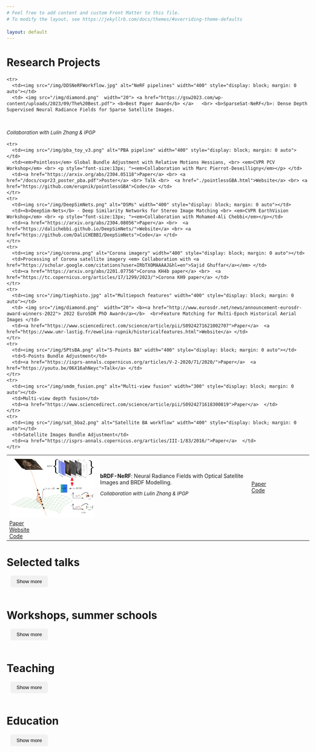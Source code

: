 ```yaml
---
# Feel free to add content and custom Front Matter to this file.
# To modify the layout, see https://jekyllrb.com/docs/themes/#overriding-theme-defaults

layout: default
---
```




# Research Projects

<table>
  <colgroup>
    <col span="1" style="width: 30%;">
    <col span="1" style="width: 50%;">
    <col span="1" style="width: 30%;">
  </colgroup>
  <thead style="display: none;">
    <tr>
      <th>Project</th>
      <th>Figure</th>
      <th>Link to Paper</th>
    </tr>
  </thead> 

  <tbody>
    <tr>
      <td><img src="/img/brdf-teaser-new.jpg" alt="BRDF-NeRF" width="400" style="display: block; margin: 0 auto"></td>
      <td> <b>bRDF-NeRF</b>: Neural Radiance Fields with Optical Satellite Images and BRDF Modelling.
 <br> <p style="font-size:13px; "><em>Collaboration with Lulin Zhang & IPGP</em></p> </td>
      <td><a href="https://arxiv.org/abs/2409.12014">Paper</a> <br> <a href="https://github.com/LulinZhang/BRDF-NeRF">Code</a> </td>
    </tr>

    <tr>
      <td><img src="/img/DDSNeRFWorkflow.jpg" alt="NeRF pipelines" width="400" style="display: block; margin: 0 auto"></td>
      <td> <img src="/img/diamond.png"  width="20"> <a href="https://gsw2023.com/wp-content/uploads/2023/09/The%20Best.pdf"> <b>Best Paper Award</b> </a>   <br> <b>SparseSat-NeRF</b>: Dense Depth Supervised Neural Radiance Fields for Sparse Satellite Images. 
 <br> <p style="font-size:13px; "><em>Collaboration with Lulin Zhang & IPGP</em></p> </td>
      <td><a href="https://arxiv.org/abs/2309.00277">Paper</a> <br> <a href="./SparseSatNerf.html">Website</a> <br> <a href="https://github.com/LulinZhang/SpS-NeRF">Code</a> </td>
    </tr>

    <tr>
      <td><img src="/img/pba_toy_v3.png" alt="PBA pipeline" width="400" style="display: block; margin: 0 auto"></td>
      <td><em>Pointless</em> Global Bundle Adjustment with Relative Motions Hessians, <br> <em>CVPR PCV Workshop</em> <br> <p style="font-size:13px; "><em>Collaboration with Marc Pierrot-Deseilligny</em></p> </td>
      <td><a href="https://arxiv.org/abs/2304.05118">Paper</a> <br> <a href="/docs/cvpr23_poster_pba.pdf">Poster</a> <br> Talk <br>  <a href="./pointlessGBA.html">Website</a> <br> <a href="https://github.com/erupnik/pointlessGBA">Code</a> </td>
    </tr>
    <tr>
      <td><img src="/img/DeepSimNets.png" alt="DSMs" width="400" style="display: block; margin: 0 auto"></td>
      <td><b>DeepSim-Nets</b> - Deep Similarity Networks for Stereo Image Matching <br> <em>CVPR EarthVision Workshop</em> <br> <p style="font-size:13px; "><em>Collaboration with Mohamed-Ali Chebbi</em></p></td>
      <td><a href="https://arxiv.org/abs/2304.08056">Paper</a> <br>  <a href="https://dalichebbi.github.io/DeepSimNets/">Website</a> <br> <a href="https://github.com/DaliCHEBBI/DeepSimNets">Code</a> </td>
    </tr> 
    <tr>
      <td><img src="/img/corona.png" alt="Corona imagery" width="400" style="display: block; margin: 0 auto"></td>
      <td>Processing of Corona satellite imagery <em> Collaboration with <a href="https://scholar.google.com/citations?user=IRbTXOMAAAAJ&hl=en">Sajid Ghuffar</a></em> </td>
      <td><a href="https://arxiv.org/abs/2201.07756">Corona KH4b paper</a> <br>  <a href="https://tc.copernicus.org/articles/17/1299/2023/">Corona KH9 paper</a> </td>
    </tr>
    <tr>
      <td><img src="/img/tiephisto.jpg" alt="Multiepoch features" width="400" style="display: block; margin: 0 auto"></td>
      <td> <img src="/img/diamond.png"  width="20"> <b><a href="http://www.eurosdr.net/news/announcement-eurosdr-award-winners-2022"> 2022 EuroSDR PhD Award</a></b>  <br>Feature Matching for Multi-Epoch Historical Aerial Images </td>
      <td><a href="https://www.sciencedirect.com/science/article/pii/S0924271621002707">Paper</a>  <a href="https://www.umr-lastig.fr/ewelina-rupnik/historicalfeatures.html">Website</a> </td>
    </tr>
    <tr>
      <td><img src="/img/5PtsBA.png" alt="5-Points BA" width="400" style="display: block; margin: 0 auto"></td>
      <td>5-Points Bundle Adjustment</td>
      <td><a href="https://isprs-annals.copernicus.org/articles/V-2-2020/71/2020/">Paper</a>  <a href="https://youtu.be/06X16ahNeyc">Talk</a> </td>
    </tr>
    <tr>
      <td><img src="/img/smdm_fusion.png" alt="Multi-view fusion" width="300" style="display: block; margin: 0 auto"></td>
      <td>Multi-view depth fusion</td>
      <td><a href="https://www.sciencedirect.com/science/article/pii/S0924271618300819">Paper</a>  </td>
    </tr>
    <tr>
      <td><img src="/img/sat_bba2.png" alt="Satellite BA workflow" width="400" style="display: block; margin: 0 auto"></td>
      <td>Satellite Images Bundle Adjustment</td>
      <td><a href="https://isprs-annals.copernicus.org/articles/III-1/83/2016/">Paper</a>  </td>
    </tr>
  </tbody> 
</table>


<div class="collapsible">
  <h1>Selected talks</h1>
  <button class="collapse-button">Show more</button>
  <div class="content">

<table>
  <colgroup>
    <col span="1" style="width: 10%;">
    <col span="1" style="width: 45%;">
    <col span="1" style="width: 45%;">
  </colgroup>
  <thead style="display: none;">
    <tr>
      <th>Year</th>
      <th>Title</th>
      <th>Website</th>
    </tr>
  </thead>
  <tbody>
    <tr>
      <td> <b>November 2024</b> </td>
      <td>  <em>Symposiuum MDIS</em>: mesure de la déformation de la surface terrestre <br> Orléans, France</td>
      <td> Historical images for applications in Earth Sciences <br> <a href="https://www.brgm.fr/fr/evenement/colloque/symposium-mdis-formaterre-2024">[Website]</a> </td>
    </tr>
    <tr>
      <td> <b>June 2024</b> </td>
      <td>  <em>Canadian Symposium on Remote Sensing</em> <br> Halifax, Canada</td>
      <td> Photogrammetry with historical images <br> <a href="https://crss-sct.ca/events/csrs2024halifax/keynote-speakers/">[Website]</a> </td>
    </tr>
    <tr>
      <td> <b>November 2023</b> </td>
      <td>  <em>L'imagerie Spatiale au Service du Patrimoine Culturel</em> <br> CNES, Paris</td>
      <td> Logiciel 3D MicMac <br> <a href="https://evenium.events/imagerie-spatiale-patrimoine-culturel">[Website]</a> </td>
    </tr>

    <tr>
      <td> <b>November 2023</b> </td>
      <td> <em>Faculty of Geoinformation Science and Earth Observation</em>, University of Twente <br> Enschede, The Netherlands</td>
      <td>Fast approaches to bundle adjustment </td>
    </tr>

    <tr>
      <td> <b>September 2023</b> </td>
      <td> GdR ISIS <br> <em>Calcul visuel de pose en robotique et réalité-X</em> <br> Sorbonne Université, Campus Université Pierre & Marie Curie</td>
      <td>Pointless Global Bundle Adjustment <a href="https://www.gdr-isis.fr/index.php/reunion/502/">[Website]</a> | <a href="">[Slides]</a></td>
    </tr>

    <tr>
      <td> <b>March 2023</b> </td>
      <td> GRSS IADF <br> <em>Women in Geoscience and Remote Sensing</em></td>
      <td>Photogrammetry with historical images <a href="https://www.grss-ieee.org/events/webinar/women-in-geoscience-and-remote-sensing-webinar-series-photogrammetry-in-earth-sciences/">[Website]</a> | <a href="https://drive.google.com/file/d/1Q3YczvluCGohX6BJz7TD6rAwrCxDGo1s/view?usp=share_link">[Slides]</a></td>
    </tr>
    <tr>
      <td> <b>June 2021</b> </td>
      <td> ISPRS Lecture Day</td>
      <td>High precision mapping with UAVs <a href="https://www.isprs2022-nice.com/index.php/isprs-geospatial-lecture-day/">[Website]</a> | <a href="https://drive.google.com/file/d/1Q3YczvluCGohX6BJz7TD6rAwrCxDGo1s/view?usp=share_link">[Slides]</a></td>
    </tr>

  </tbody>
</table>

</div>
</div>

<br>

<div class="collapsible">
  <h1>Workshops, summer schools</h1>
  <button class="collapse-button">Show more</button>
  <div class="content">

  <table style="border-collapse: collapse;">
  <colgroup>
    <col span="1" style="width: 20%;">
    <col span="1" style="width: 40%;">
    <col span="1" style="width: 50%;">
  </colgroup>
  <thead style="display: none;">
    <tr>
      <th>Year</th>
      <th>Title</th>
      <th>Website</th>
    </tr>
  </thead>
   <tbody>
   <tr>
      <td> <b>9-13 September 2024</b> </td>
      <td> 4th Vietnam School of Earth Observation<br> Quy Nhon, Vietnam </td>
      <td> Generation of digital elevation models using remote sensing data <br> <a href="https://www.ipgp.fr/~jacquemoud/VSEO4/">[Website]</a> </td>
    </tr>
  </tbody>
  <tbody>
   <tr>
      <td> <b>June 2023</b> </td>
      <td> CVPR Workshop <br> Vancouver, Canada </td>
      <td> Photogrammetric Computer Vision <br> <a href="https://photogrammetric-cv-workshop.github.io/">[Website]</a> | <a href="https://openaccess.thecvf.com/CVPR2023_workshops/PCV"> [Proceedings] </a> </td>
    </tr>
  </tbody>
  <tbody>
    <tr>
      <td> <b>June 2022</b> </td>
      <td> ISPRS Congres Workshop <br> Nice, France </td>
      <td>Multi-epoch historical image processing </td>
    </tr>
  </tbody>
  <tbody>
    <tr>
      <td> <b>June 2022</b> </td>
      <td> ISPRS Congres Summer School <br> Nice, France </td>
      <td> Photogrammetry & Laser Scanning processing </td>
    </tr>
  </tbody>
  <tbody>
    <tr>
      <td> <b>Sept 2018</b> </td>
      <td> Summer School <br> AGH, Cracow, Poland </td>
      <td> MicMac for UAV & Close Range & Satellite </td>
    </tr>
  </tbody>
  <tbody>
    <tr>
      <td> <b>May 2018</b> </td>
      <td> Atelier au congrès RFIAP & CFPT <br> Marne-la-Vallée, France </td>
      <td> MicMac for UAV & Close Range & Satellite </td>
    </tr>
  </tbody>
  <tbody>
    <tr>
      <td> <b>Feb 2018</b> </td>
      <td> Summer School <br> Politecnico di Torino, Italy </td>
      <td> MicMac for UAV & Close Range </td>
    </tr>
  </tbody>
  <tbody>
    <tr>
      <td> <b>Dec 2017</b> </td>
      <td> Seminar <br> Université polytechnique d'Hô Chi Minh-Ville, Vietnam </td>
      <td> Image Processing with MicMac </td>
    </tr>
    <tbody>
    <tr>
      <td> <b>Mar 2017</b> </td>
      <td> Spring school <br> SUP'COM, Tunis, Tunisia </td>
      <td> <a href="https://gallery.mailchimp.com/36df8b5f8ecc88e440c08c4d4/files/142a89d1-b5b5-4c17-acd4-88a06828a8ca/Prg_Formation_MICMAC_FINAL.01.pdf">Photogrammétrie avec MicMac</a></td>
    </tr>
  </tbody>
  </tbody>
</table>

  </div>
</div>


<br>

<div class="collapsible">
  <h1>Teaching</h1>
  <button class="collapse-button">Show more</button>
  <div class="content">


<table>
  <colgroup>
    <col span="1" style="width: 30%;">
    <col span="1" style="width: 45%;">
    <col span="1" style="width: 35%;">
  </colgroup>
  <thead style="display: none;">
    <tr>
      <th>Duration</th>
      <th>Institution</th>
      <th>Type</th>
    </tr>
  </thead>
  <tbody>
    <tr>
      <td><b>to be updated</b></td>

      <td> Université Paris Cité & ENSG, ~30h/yr </td>
      <td> <b>2015 - now </b> </td>

    </tr>
  </tbody>

</table>
</div>
</div>


<br>

<div class="collapsible">
  <h1>Education</h1>
  <button class="collapse-button">Show more</button>
  <div class="content">


<table>
  <colgroup>
    <col span="1" style="width: 30%;">
    <col span="1" style="width: 45%;">
    <col span="1" style="width: 35%;">
  </colgroup>
  <thead style="display: none;">
    <tr>
      <th>Duration</th>
      <th>Institution</th>
      <th>Type</th>
    </tr>
  </thead>
  <tbody>
    <tr>
      <td><b>PhD in photogrammetry</b></td>

      <td> Technische Universitaet Wien, Austria <br> <a href="https://photo.geo.tuwien.ac.at/">Photogrammetry Research Group</a></td>
      <td> <b>2010 - 2013 </b> </td>

    </tr>
  </tbody>
  <tbody>
    <tr>
      <td><b>Erasmus</b></td>

      <td> Technische Universitaet Muenchen, Germany <br> <a href="https://www.pf.bgu.tum.de/">Dept. of Photogrammetry and Remote Sensing</a></td>
      <td> <b>2009/2010</b> </td>

    </tr>
  </tbody>
  <tbody>
    <tr>
      <td> <b>MSc Eng in photogrammetry</b> </td>

      <td> AGH University of Science and Technology, Poland <br> <a href="https://geod.agh.edu.pl/index.php?option=com_content&view=article&id=778&Itemid=263&lang=en">Fac. of Geo-Data Science and Geodesy</a></td>
      <td> <b>2005 - 2010 </b> </td>

    </tr>
  </tbody>

</table>
</div>
</div>



<script>
document.addEventListener('DOMContentLoaded', function() {
    var coll = document.getElementsByClassName('collapsible');
    for (var i = 0; i < coll.length; i++) {
      var button = coll[i].querySelector('.collapse-button');
      button.addEventListener('click', function() {
        var parent = this.closest('.collapsible');
        parent.classList.toggle('active');
        var content = parent.querySelector('.content');
        if (content.style.display === 'block') {
          content.style.display = 'none';
          this.innerHTML = 'Show more';
        } else {
          content.style.display = 'block';
          this.innerHTML = 'Hide';
        }
      });
    }
  });  
</script>

<style>

body {
    max-width: 800px;
    margin: 0 auto;
  }
table {
    border-collapse: collapse;
    border: none;
  }
table td, table th {
    border: none;
    background-color: transparent;
}

  
  .collapsible h2 {
    margin-top: 0;
  }
  
  .collapsible .content {
    display: none;
  }
  
  .collapsible.active .content {
    display: block;
  }
  
  .collapse-button {
    border: none;
    background-color: #f1f1f1;
    color: black;
    padding: 8px 16px;
    margin-left: 10px;
    border-radius: 5px;
    cursor: pointer;
  }

</style>

